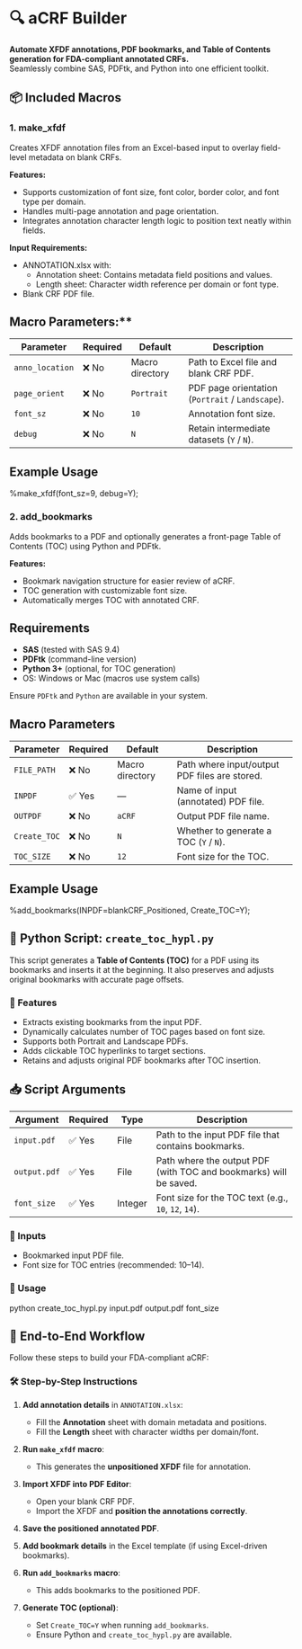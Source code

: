 # 🔍 aCRF Builder

**Automate XFDF annotations, PDF bookmarks, and Table of Contents generation for FDA-compliant annotated CRFs.**  
Seamlessly combine SAS, PDFtk, and Python into one efficient toolkit.

## 📦 Included Macros

### 1. make_xfdf

Creates XFDF annotation files from an Excel-based input to overlay field-level metadata on blank CRFs.

**Features:**
- Supports customization of font size, font color, border color, and font type per domain.
- Handles multi-page annotation and page orientation.
- Integrates annotation character length logic to position text neatly within fields.

**Input Requirements:**
- ANNOTATION.xlsx with:
    - Annotation sheet: Contains metadata field positions and values.
    - Length sheet: Character width reference per domain or font type.
- Blank CRF PDF file.

## Macro Parameters:**

| **Parameter**   | **Required** | **Default**     | **Description**                                  |
| --------------- | ------------ | --------------- | ------------------------------------------------ |
| `anno_location` | ❌ No        | Macro directory | Path to Excel file and blank CRF PDF.            |
| `page_orient`   | ❌ No        | `Portrait`      | PDF page orientation (`Portrait` / `Landscape`). |
| `font_sz`       | ❌ No        | `10`            | Annotation font size.                            |
| `debug`         | ❌ No        | `N`             | Retain intermediate datasets (`Y` / `N`).        |


## Example Usage

%make_xfdf(font_sz=9, debug=Y);

### 2. add_bookmarks

Adds bookmarks to a PDF and optionally generates a front-page Table of Contents (TOC) using Python and PDFtk.

**Features:**
- Bookmark navigation structure for easier review of aCRF.
- TOC generation with customizable font size.
- Automatically merges TOC with annotated CRF.

## Requirements

- **SAS** (tested with SAS 9.4)
- **PDFtk** (command-line version)
- **Python 3+** (optional, for TOC generation)
- OS: Windows or Mac (macros use system calls)

Ensure `PDFtk` and `Python` are available in your system.

## Macro Parameters
| **Parameter** | **Required** | **Default**     | **Description**                               |
| ------------- | ------------ | --------------- | --------------------------------------------- |
| `FILE_PATH`   | ❌ No        | Macro directory | Path where input/output PDF files are stored. |
| `INPDF`       | ✅ Yes       | —               | Name of input (annotated) PDF file.           |
| `OUTPDF`      | ❌ No        | `aCRF`          | Output PDF file name.                         |
| `Create_TOC`  | ❌ No        | `N`             | Whether to generate a TOC (`Y` / `N`).        |
| `TOC_SIZE`    | ❌ No        | `12`            | Font size for the TOC.                        |


## Example Usage
%add_bookmarks(INPDF=blankCRF_Positioned, Create_TOC=Y);

## 🐍 Python Script: `create_toc_hypl.py`

This script generates a **Table of Contents (TOC)** for a PDF using its bookmarks and inserts it at the beginning. It also preserves and adjusts original bookmarks with accurate page offsets.

### 🔧 Features

- Extracts existing bookmarks from the input PDF.
- Dynamically calculates number of TOC pages based on font size.
- Supports both Portrait and Landscape PDFs.
- Adds clickable TOC hyperlinks to target sections.
- Retains and adjusts original PDF bookmarks after TOC insertion.

## 📥 Script Arguments

| **Argument**   | **Required** | **Type** | **Description**                                                  |
|----------------|--------------|----------|------------------------------------------------------------------|
| `input.pdf`    | ✅ Yes       | File     | Path to the input PDF file that contains bookmarks.              |
| `output.pdf`   | ✅ Yes       | File     | Path where the output PDF (with TOC and bookmarks) will be saved.|
| `font_size`    | ✅ Yes       | Integer  | Font size for the TOC text (e.g., `10`, `12`, `14`).             |

### 📂 Inputs

- Bookmarked input PDF file.
- Font size for TOC entries (recommended: 10–14).

### 📝 Usage

python create_toc_hypl.py input.pdf output.pdf font_size

## 🔄 End-to-End Workflow

Follow these steps to build your FDA-compliant aCRF:

### 🛠️ Step-by-Step Instructions

1. **Add annotation details** in `ANNOTATION.xlsx`:
   - Fill the **Annotation** sheet with domain metadata and positions.
   - Fill the **Length** sheet with character widths per domain/font.

2. **Run `make_xfdf` macro**:
   - This generates the **unpositioned XFDF** file for annotation.

3. **Import XFDF into PDF Editor**:
   - Open your blank CRF PDF.
   - Import the XFDF and **position the annotations correctly**.

4. **Save the positioned annotated PDF**.

5. **Add bookmark details** in the Excel template (if using Excel-driven bookmarks).

6. **Run `add_bookmarks` macro**:
   - This adds bookmarks to the positioned PDF.

7. **Generate TOC (optional)**:
   - Set `Create_TOC=Y` when running `add_bookmarks`.
   - Ensure Python and `create_toc_hypl.py` are available.
